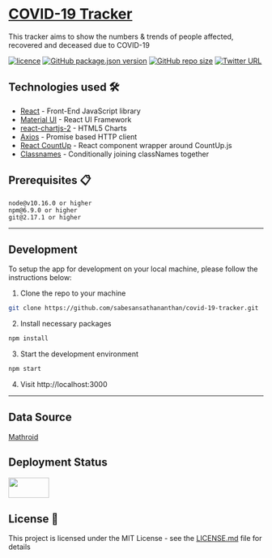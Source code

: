# [COVID-19 Tracker](https://world19covid.web.app/)

This tracker aims to show the numbers & trends of people affected, recovered and deceased due to COVID-19

[![licence](https://img.shields.io/github/license/sabesansathananthan/covid-19-tracker)](https://github.com/sabesansathananthan/covid-19-tracker/blob/master/LICENSE)
[![GitHub package.json version](https://img.shields.io/github/package-json/v/sabesansathananthan/covid-19-tracker)](https://github.com/sabesansathananthan/covid-19-tracker)
[![GitHub repo size](https://img.shields.io/github/repo-size/sabesansathananthan/covid-19-tracker?color=ff69b4)](https://github.com/sabesansathananthan/covid-19-tracker)
[![Twitter URL](https://img.shields.io/twitter/url?style=social&url=https%3A%2F%2Ftwitter.com%2FTheSabesan)](https://twitter.com/intent/tweet?text=Wow,%20I%20used%20covid-19-tracker.%20That%20is%20excellent.%20Thank%20you%20@TheSabesan)

## Technologies used 🛠️

- [React](https://es.reactjs.org/) - Front-End JavaScript library
- [Material UI](https://material-ui.com/) - React UI Framework
- [react-chartjs-2](https://github.com/jerairrest/react-chartjs-2) - HTML5 Charts
- [Axios](https://github.com/axios/axios) - Promise based HTTP client
- [React CountUp](https://react-countup.now.sh/) - React component wrapper around CountUp.js
- [Classnames](https://jedwatson.github.io/classnames/) - Conditionally joining classNames together

## Prerequisites 📋

```
node@v10.16.0 or higher
npm@6.9.0 or higher
git@2.17.1 or higher
```

---

## Development

To setup the app for development on your local machine, please follow the instructions below:

1. Clone the repo to your machine

```bash
git clone https://github.com/sabesansathananthan/covid-19-tracker.git
```

2. Install necessary packages

```bash
npm install
```

3. Start the development environment

```bash
npm start
```

4. Visit http://localhost:3000

---

## Data Source

[Mathroid](https://covid19.mathdro.id/api/)

## Deployment Status

<a href= "https://world19covid.web.app/">
<img src="https://firebase.google.com/images/brand-guidelines/logo-built_black.png" alt="" width="80" height="40" ></img></a>

## License 📄

This project is licensed under the MIT License - see the [LICENSE.md](LICENSE.md) file for details
